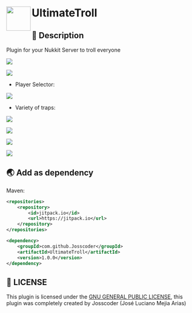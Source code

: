 <h1>UltimateTroll
<img src="https://github.com/Josscoder/UltimateTroll/blob/master/.github/assets/logo.png" height="64" width="64" align="left" alt="">
</h1>

## 📙 Description

Plugin for your Nukkit Server to troll everyone

![](https://github.com/Josscoder/UltimateTroll/blob/master/.github/assets/Screenshot_1.png)

![](https://github.com/Josscoder/UltimateTroll/blob/master/.github/assets/Screenshot_2.png)

- Player Selector:

![](https://github.com/Josscoder/UltimateTroll/blob/master/.github/assets/Screenshot_7.png)

- Variety of traps:

![](https://github.com/Josscoder/UltimateTroll/blob/master/.github/assets/Screenshot_3.png)

![](https://github.com/Josscoder/UltimateTroll/blob/master/.github/assets/Screenshot_4.png)

![](https://github.com/Josscoder/UltimateTroll/blob/master/.github/assets/Screenshot_5.png)

![](https://github.com/Josscoder/UltimateTroll/blob/master/.github/assets/Screenshot_6.png)

## 🌏 Add as dependency
Maven:

```xml
<repositories>
    <repository>
        <id>jitpack.io</id>
        <url>https://jitpack.io</url>
    </repository>
</repositories>

<dependency>
    <groupId>com.github.Josscoder</groupId>
    <artifactId>UltimateTroll</artifactId>
    <version>1.0.0</version>
</dependency>
```

## 📜 LICENSE

This plugin is licensed under the [GNU GENERAL PUBLIC LICENSE](https://github.com/Josscoder/UltimateTroll/blob/master/LICENSE), this plugin was completely created by Josscoder (José Luciano Mejia Arias)